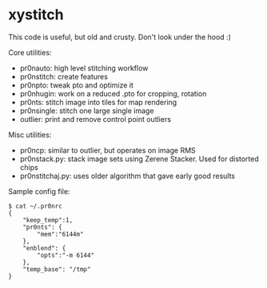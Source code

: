 # xystitch

This code is useful, but old and crusty. Don't look under the hood :)

Core utilities:
* pr0nauto: high level stitching workflow
* pr0nstitch: create features
* pr0npto: tweak pto and optimize it
* pr0nhugin: work on a reduced .pto for cropping, rotation
* pr0nts: stitch image into tiles for map rendering
* pr0nsingle: stitch one large single image
* outlier: print and remove control point outliers

Misc utilities:
* pr0ncp: similar to outlier, but operates on image RMS
* pr0nstack.py: stack image sets using Zerene Stacker. Used for distorted chips
* pr0nstitchaj.py: uses older algorithm that gave early good results

Sample config file:
```
$ cat ~/.pr0nrc
{
	"keep_temp":1,
	"pr0nts": {
		"mem":"6144m"
	},
	"enblend": {
		"opts":"-m 6144"
	},
	"temp_base": "/tmp"
}
```

